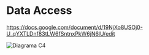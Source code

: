 # Data Access 
https://docs.google.com/document/d/19NjXo8USOj0-U_qYXTLDnf83tLW6fSntnxPkW6jN6lU/edit

![Diagrama C4](https://scontent.fias1-1.fna.fbcdn.net/v/t1.15752-9/s2048x2048/90625719_3284180748275884_4986397455164637184_n.png?_nc_cat=100&_nc_sid=b96e70&_nc_ohc=iXk1dKZbOl0AX9k_C6p&_nc_ht=scontent.fias1-1.fna&oh=9b37c081d483f2b99be49771aaac8f6f&oe=5E9B2829) 
